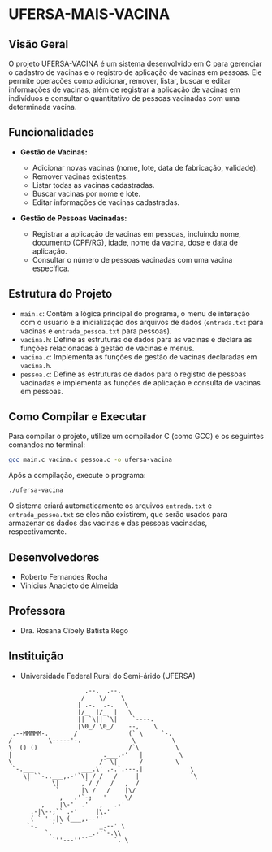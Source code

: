 # UFERSA-MAIS-VACINA

## Visão Geral

O projeto UFERSA-VACINA é um sistema desenvolvido em C para gerenciar o cadastro de vacinas e o registro de aplicação de vacinas em pessoas. Ele permite operações como adicionar, remover, listar, buscar e editar informações de vacinas, além de registrar a aplicação de vacinas em indivíduos e consultar o quantitativo de pessoas vacinadas com uma determinada vacina.

## Funcionalidades

- **Gestão de Vacinas:**
  - Adicionar novas vacinas (nome, lote, data de fabricação, validade).
  - Remover vacinas existentes.
  - Listar todas as vacinas cadastradas.
  - Buscar vacinas por nome e lote.
  - Editar informações de vacinas cadastradas.

- **Gestão de Pessoas Vacinadas:**
  - Registrar a aplicação de vacinas em pessoas, incluindo nome, documento (CPF/RG), idade, nome da vacina, dose e data de aplicação.
  - Consultar o número de pessoas vacinadas com uma vacina específica.

## Estrutura do Projeto

- `main.c`: Contém a lógica principal do programa, o menu de interação com o usuário e a inicialização dos arquivos de dados (`entrada.txt` para vacinas e `entrada_pessoa.txt` para pessoas).
- `vacina.h`: Define as estruturas de dados para as vacinas e declara as funções relacionadas à gestão de vacinas e menus.
- `vacina.c`: Implementa as funções de gestão de vacinas declaradas em `vacina.h`.
- `pessoa.c`: Define as estruturas de dados para o registro de pessoas vacinadas e implementa as funções de aplicação e consulta de vacinas em pessoas.

## Como Compilar e Executar

Para compilar o projeto, utilize um compilador C (como GCC) e os seguintes comandos no terminal:

```bash
gcc main.c vacina.c pessoa.c -o ufersa-vacina
```

Após a compilação, execute o programa:

```bash
./ufersa-vacina
```

O sistema criará automaticamente os arquivos `entrada.txt` e `entrada_pessoa.txt` se eles não existirem, que serão usados para armazenar os dados das vacinas e das pessoas vacinadas, respectivamente.

## Desenvolvedores

- Roberto Fernandes Rocha
- Vinicius Anacleto de Almeida

## Professora

- Dra. Rosana Cibely Batista Rego

## Instituição

- Universidade Federal Rural do Semi-árido (UFERSA)

```
                     .--.  .--.                               
                    /    \/    \                             
                   | .-.  .-.   \                            
                   |/_  |/_  |   \                           
                   || `\|| `\|    `----.                     
                   |\0_/ \0_/    --,    \                   
 .--MMMMM-.       /              (` \     `-.               
/          \-----'-.              \          \             
\  () ()                         /`\          \            
|                         .___.-'   |          \           
\                        /` \|      /         \           
 `-.___             ___.\' .-.`.---.|             \        
    \| ``-..___,.-'`\| / /   /     |              `\      
     `      \|      ,`/ /   /   ,  /                      
             `      |\ /   /    |\/                       
              ,   .'`-;   '     \/                        
         ,    |\-'  .'   ,   .-'                          
      .-|\--;`` .-'     |\.'                              
      ( ` '-.|\ (___,.--''                                
     `-.    ` `          _.--' \                          
          `.          _.-'`-.\\                          
            `''---''``       `. \                         
```

